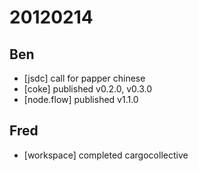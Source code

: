 # 20120214

## Ben
- [jsdc] call for papper chinese
- [coke] published v0.2.0, v0.3.0
- [node.flow] published v1.1.0



## Fred
- [workspace] completed cargocollective